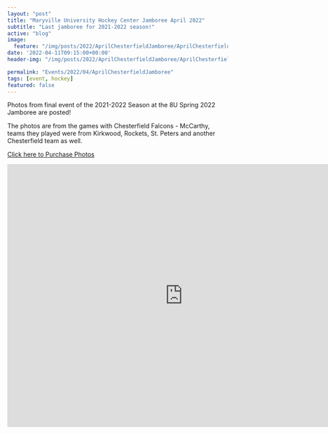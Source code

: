 ```yaml
---
layout: "post"
title: "Maryville University Hockey Center Jamboree April 2022"
subtitle: "Last jamboree for 2021-2022 season!"
active: "blog"
image:
  feature: "/img/posts/2022/AprilChesterfieldJamboree/AprilChesterfieldJamboree-1.jpg"
date: '2022-04-11T09:15:00+00:00'
header-img: "/img/posts/2022/AprilChesterfieldJamboree/AprilChesterfieldJamboree-1.jpg"

permalink: "Events/2022/04/AprilChesterfieldJamboree"
tags: [event, hockey]
featured: false
---
```


Photos from final event of the 2021-2022 Season at the 8U Spring 2022 Jamboree are posted!

The photos are from the games with Chesterfield Falcons - McCarthy, teams they played were from Kirkwood, Rockets, St. Peters and another Chesterfield team as well.

[Click here to Purchase Photos](https://photos.rainbowmarks.com/2022/Hockey/Chesterfield-Jamboree-April-2022/)

<iframe src="https://photos.rainbowmarks.com/frame/slideshow?key=N3fwNw&speed=3&transition=fade&autoStart=1&captions=0&navigation=0&playButton=0&randomize=0&transitionSpeed=2" width="800" height="600" frameborder="no" scrolling="no"></iframe>